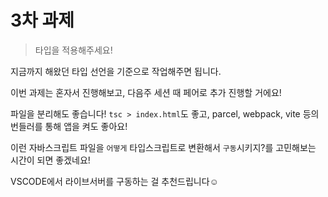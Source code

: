 # 3차 과제
> 타입을 적용해주세요!

지금까지 해왔던 타입 선언을 기준으로 작업해주면 됩니다.

이번 과제는 혼자서 진행해보고, 다음주 세션 때 페어로 추가 진행할 거에요!

파일을 분리해도 좋습니다! `tsc > index.html`도 좋고, parcel, webpack, vite 등의 번들러를 통해 앱을 켜도 좋아요!

이런 자바스크립트 파일을 `어떻게` 타입스크립트로 변환해서 `구동`시키지?를 고민해보는 시간이 되면 좋겠네요!

VSCODE에서 라이브서버를 구동하는 걸 추천드립니다☺
